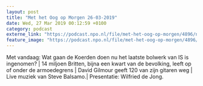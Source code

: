 ```yaml
---
layout: post
title: "Met het Oog op Morgen 26-03-2019"
date: Wed, 27 Mar 2019 00:12:59 +0100
category: podcast
externe_link: "https://podcast.npo.nl/file/met-het-oog-op-morgen/4896/nporadio1_met-het-oog-op-morgen_20190327_met-het-oog-op-morgen-26-03-2019_BWN59H.mp3"
feature_image: "https://podcast.npo.nl/file/met-het-oog-op-morgen/4896/nporadio1_met-het-oog-op-morgen_20190327_met-het-oog-op-morgen-26-03-2019_BWN59H.mp3"
---
```


Met vandaag: Wat gaan de Koerden doen nu het laatste bolwerk van IS is ingenomen? | 14 miljoen Britten, bijna een kwart van de bevolking, leeft op of onder de armoedegrens | David Gilmour geeft 120 van zijn gitaren weg | Live muziek van Steve Balsamo.| Presentatie: Wilfried de Jong.
